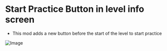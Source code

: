 # Start Practice Button in level info screen

- This mod adds a new button before the start of the level to start practice

![Image](https://github.com/memr404/StartPractice/blob/main/about_photo.png?raw=true)